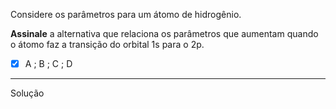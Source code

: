 Considere os parâmetros para um átomo de hidrogênio.

**Assinale** a alternativa que relaciona os parâmetros que aumentam quando o átomo faz a transição do orbital $\mathrm{1s}$ para o $\mathrm{2p}$.

- [x] A ; B ; C ; D

---

Solução